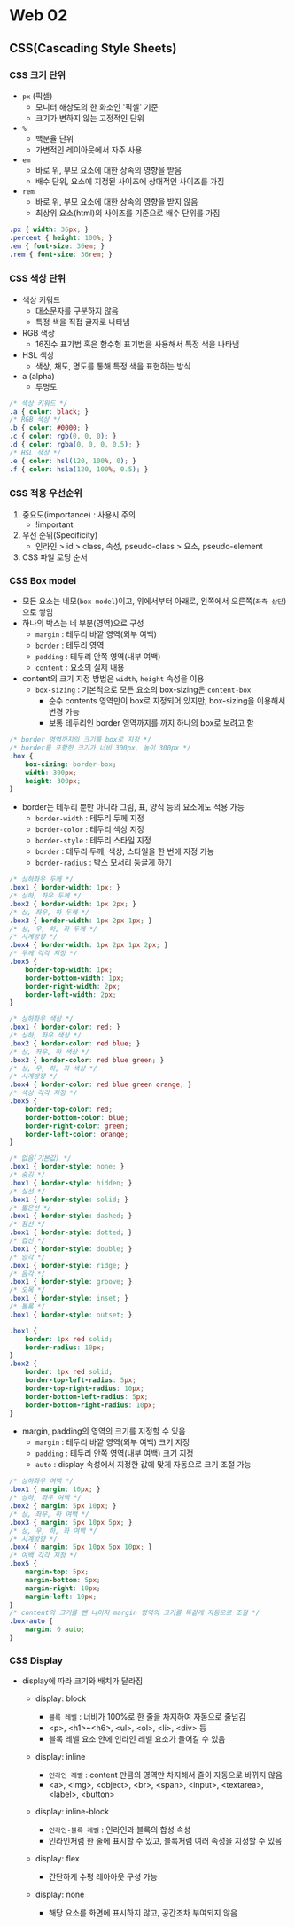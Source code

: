 # Web 02



## CSS(Cascading Style Sheets)



### CSS 크기 단위

- `px` (픽셀)
  - 모니터 해상도의 한 화소인 '픽셀' 기준
  - 크기가 변하지 않는 고정적인 단위
- `%`
  - 백분율 단위
  - 가변적인 레이아웃에서 자주 사용
- `em`
  - 바로 위, 부모 요소에 대한 상속의 영향을 받음
  - 배수 단위, 요소에 지정된 사이즈에 상대적인 사이즈를 가짐
- `rem`
  - 바로 위, 부모 요소에 대한 상속의 영향을 받지 않음
  - 최상위 요소(html)의 사이즈를 기준으로 배수 단위를 가짐

```css
.px { width: 36px; }
.percent { height: 100%; }
.em { font-size: 36em; }
.rem { font-size: 36rem; }
```



### CSS 색상 단위

- 색상 키워드
  - 대소문자를 구분하지 않음
  - 특정 색을 직접 글자로 나타냄
- RGB 색상
  - 16진수 표기법 혹은 함수형 표기법을 사용해서 특정 색을 나타냄
- HSL 색상
  - 색상, 채도, 명도를 통해 특정 색을 표현하는 방식
- a (alpha)
  - 투명도

```css
/* 색상 키워드 */
.a { color: black; }
/* RGB 색상 */
.b { color: #0000; }
.c { color: rgb(0, 0, 0); }
.d { color: rgba(0, 0, 0, 0.5); }
/* HSL 색상 */
.e { color: hsl(120, 100%, 0); }
.f { color: hsla(120, 100%, 0.5); }
```



### CSS 적용 우선순위

1. 중요도(importance) : 사용시 주의
   - !important
2. 우선 순위(Specificity)
   - 인라인 > id > class, 속성, pseudo-class > 요소, pseudo-element
3. CSS 파일 로딩 순서



### CSS Box model

- 모든 요소는 네모(`box model`)이고, 위에서부터 아래로, 왼쪽에서 오른쪽(`좌측 상단`)으로 쌓임
- 하나의 박스는 네 부분(영역)으로 구성
  - `margin` : 테두리 바깥 영역(외부 여백)
  - `border` : 테두리 영역
  - `padding` : 테두리 안쪽 영역(내부 여백)
  - `content` : 요소의 실제 내용
- content의 크기 지정 방법은 `width`, `height` 속성을 이용
  - `box-sizing` : 기본적으로 모든 요소의 box-sizing은 `content-box`
    - 순수 contents 영역만이 box로 지정되어 있지만, box-sizing을 이용해서 변경 가능
    - 보통 테두리인 border 영역까지를 까지 하나의 box로 보려고 함

```css
/* border 영역까지의 크기를 box로 지정 */
/* border를 포함한 크기가 너비 300px, 높이 300px */ 
.box {
    box-sizing: border-box;
    width: 300px;
    height: 300px;
}
```

- border는 테두리 뿐만 아니라 그림, 표, 양식 등의 요소에도 적용 가능
  - `border-width` : 테두리 두께 지정
  - `border-color` : 테두리 색상 지정
  - `border-style` : 테두리 스타일 지정
  - `border` : 테두리 두께, 색상, 스타일을 한 번에 지정 가능
  - `border-radius` : 박스 모서리 둥글게 하기

```css
/* 상하좌우 두께 */
.box1 { border-width: 1px; }
/* 상하, 좌우 두께 */
.box2 { border-width: 1px 2px; }
/* 상, 좌우, 하 두께 */
.box3 { border-width: 1px 2px 1px; }
/* 상, 우, 하, 좌 두께 */
/* 시계방향 */
.box4 { border-width: 1px 2px 1px 2px; }
/* 두께 각각 지정 */
.box5 {
    border-top-width: 1px;
    border-bottom-width: 1px;
    border-right-width: 2px;
    border-left-width: 2px;
}
```

```css
/* 상하좌우 색상 */
.box1 { border-color: red; }
/* 상하, 좌우 색상 */
.box2 { border-color: red blue; }
/* 상, 좌우, 하 색상 */
.box3 { border-color: red blue green; }
/* 상, 우, 하, 좌 색상 */
/* 시계방향 */
.box4 { border-color: red blue green orange; }
/* 색상 각각 지정 */
.box5 {
    border-top-color: red;
    border-bottom-color: blue;
    border-right-color: green;
    border-left-color: orange;
}
```

```css
/* 없음(기본값) */
.box1 { border-style: none; }
/* 숨김 */
.box1 { border-style: hidden; }
/* 실선 */
.box1 { border-style: solid; }
/* 짧은선 */
.box1 { border-style: dashed; }
/* 점선 */
.box1 { border-style: dotted; }
/* 겹선 */
.box1 { border-style: double; }
/* 양각 */
.box1 { border-style: ridge; }
/* 음각 */
.box1 { border-style: groove; }
/* 오목 */
.box1 { border-style: inset; }
/* 볼록 */
.box1 { border-style: outset; }
```

```css
.box1 {
    border: 1px red solid;
    border-radius: 10px;
}
.box2 {
    border: 1px red solid;
    border-top-left-radius: 5px;
    border-top-right-radius: 10px;
    border-bottom-left-radius: 5px;
    border-bottom-right-radius: 10px;
}
```

- margin, padding의 영역의 크기를 지정할 수 있음 
  - `margin` : 테두리 바깥 영역(외부 여백) 크기 지정
  - `padding` : 테두리 안쪽 영역(내부 여백) 크기 지정
  - `auto` : display 속성에서 지정한 값에 맞게 자동으로 크기 조절 가능

```css
/* 상하좌우 여백 */
.box1 { margin: 10px; }
/* 상하, 좌우 여백 */
.box2 { margin: 5px 10px; }
/* 상, 좌우, 하 여백 */
.box3 { margin: 5px 10px 5px; }
/* 상, 우, 하, 좌 여백 */
/* 시계방향 */
.box4 { margin: 5px 10px 5px 10px; }
/* 여백 각각 지정 */
.box5 {
    margin-top: 5px;
    margin-bottom: 5px;
    margin-right: 10px;
    margin-left: 10px;
}
/* content의 크기를 뺀 나머지 margin 영역의 크기를 똑같게 자동으로 조절 */
.box-auto {
    margin: 0 auto;
}
```



### CSS Display

- display에 따라 크기와 배치가 달라짐
  - display: block
    - `블록 레벨` : 너비가 100%로 한 줄을 차지하여 자동으로 줄넘김
    - \<p>, \<h1>~\<h6>, \<ul>, \<ol>, \<li>, \<div> 등
    - 블록 레벨 요소 안에 인라인 레벨 요소가 들어갈 수 있음

  - display: inline
    - `인라인 레벨` : content 만큼의 영역만 차지해서 줄이 자동으로 바뀌지 않음
    - \<a>, \<img>, \<object>, \<br>, \<span>, \<input>, \<textarea>, \<label>, \<button>

  - display: inline-block
    - `인라인-블록 레벨` : 인라인과 블록의 합성 속성
    - 인라인처럼 한 줄에 표시할 수 있고, 블록처럼 여러 속성을 지정할 수 있음

  - display: flex 
    - 간단하게 수평 레아아웃 구성 가능

  - display: none
    - 해당 요소를 화면에 표시하지 않고, 공간조차 부여되지 않음

